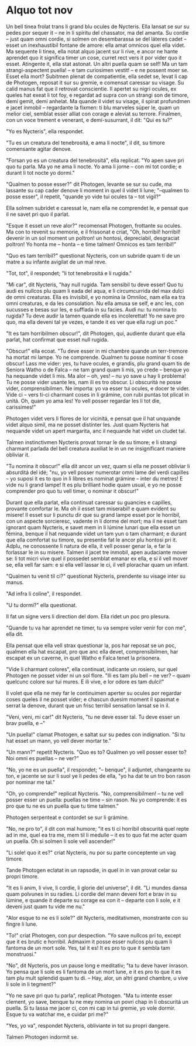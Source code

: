 # Alquo tot nov

Un bell tinea frolat trans li grand blu ocules de Nycteris. Ella lansat se sur su pedes por sequer it – ne in li spíritu del chassator, ma del amanta. Su cordie – just quam omni cordie, si solmen on desembarassa se del láteres cadet – esset un ínexhaustibil fontane de amore: ella amat omnicos quel ella videt. Ma sequente li tinea, ella notat alquo jacent sur li rive, e ancor ne hante aprendet quo it significa timer un cose, curret rect vers it por vider quo it esset. Atingente it, ella stat astonat. Un altri puella quam se self! Ma un tam strangi-aspectent puella! – e tam curiosimen vestit! – e ne possent moer se. Esset ella mort? Subitmen plenat de compatientie, ella sedet se, levat li cap de Photogen, reposat it sur su gremie, e comensat caressar su visage. Su calid manus fat que il retrovat conscientie. Il apertet su nigri ocules, ex queles hat exeat li tot foy, e regardat ad supra con un strangi son de timore, demí gemit, demí anhelat. Ma quande il videt su visage, il spirat profundmen e jacet ínmobil – regardante la fixmen: ti blu marveles súper le, quam un melior ciel, semblat esser alliat con corage e aleviat su terrore. Finalmen, con un voce trement e venerant, e demí-susurrant, il dit: "Qui es tu?"

"Yo es Nycteris", ella respondet.

"Tu es un creatura del tenebrositá, e ama li nocte", il dit, su timore comensante agitar denove.

"Forsan yo es un creatura del tenebrositá", ella replicat. "Yo apen save pri quo tu parla. Ma yo ne ama li nocte. Yo ama li jorne – con mi tot cordie; e durant li tot nocte yo dormi."

"Qualmen to posse esser?" dit Photogen, levante se sur su cude, ma lassante su cap cader denove li moment in quel il videt li lune; "–qualmen to posse esser", il repetit, "quande yo vide tui ocules ta – tot vigil?"

Ella solmen subridet e caressat le, nam ella ne comprendet le, e pensat que il ne savet pri quo il parlat.

"Esque it esset un reve alor?" recomensat Photogen, frottante su ocules. Ma con to revenit su memorie, e il frissonat e criat, "Oh, horribil! horribil! devenir in un sol moment un poltron! un hontosi, depreciabil, desgraciat poltron! Yo honta me – honta – e time talmen! Omnicos es tam terribil!"

"Quo es tam terribil?" questionat Nycteris, con un subride quam ti de un matre a su infante avigilat de un mal reve.

"Tot, tot", il respondet; "li tot tenebrositá e li rugida."

"Mi car", dit Nycteris, "hay null rugida. Tam sensibil tu deve esser! Quo tu audi es nullcos plu quam li eada del aqua, e li circumcurrida del max dulci de omni creaturas. Ella es ínvisibil, e yo nomina la Omniloc, nam ella ea tra omni creaturas, e da les consolation. Nu ella amusa se self, e anc les, con sucusses e besas sur les, e sufflada in su facies. Audi nu: tu nomina to rugida? Tu deve audir la tamen quande ella es incolerettat! Yo ne save pro quo, ma ella deveni tal ye vezes, e tande it es ver que ella rugi un poc."

"It es tam horribilmen obscur!", dit Photogen, qui, audiente durant que ella parlat, hat confirmat que esset null rugida.

"Obscur!" ella ecoat. "Tu deve esser in mi chambre quande un terr-tremore ha mortat mi lampe. Yo ne comprende. Qualmen tu posse nominar ti cose obscur! Lass me vider: yes, tu have ocules, e grandis, plu grand quam tis de Seniora Watho o de Falca – ne tam grand quam li mis, yo crede – benque yo ha nequande videt li mis. Ma alor – oh, yes! – nu yo save u hay li problema! Tu ne posse vider usante les, nam ili es tro obscur. Li obscuritá ne posse vider, comprensibilmen. Ne importa: yo va esser tui ocules, e docer te vider. Vide ci – vers ti-ci charmant coses in li grámine, con rubi puntas tot plicat in unitá. Oh, quam yo ama les! Yo vell posser regardar les li tot die, carissimes!”

Photogen videt vers li flores de lor vicinitá, e pensat que il hat unquande videt alquo simil, ma ne posset distinter les. Just quam Nycteris hat nequande videt un apert margarita, anc il nequande hat videt un cludet tal.

Talmen instinctivmen Nycteris provat tornar le de su timore; e li strangi charmant parlada del bell creatura auxiliat le in un ne ínsignificant maniere obliviar it.

"Tu nomina it obscur!" ella dit ancor un vez, quam si ella ne posset obliviar li absurditá del idé; "nu, yo vell posser numerotar omni lame del verdi capilles – yo suposi it es to quo in li libres es nominat grámine – inter du metres! E vide nu li grand lampe! It es plu brilliant hodie quam usual, e yo ne posse comprender pro quo tu vell timer, o nominar it obscur!"

Durant que ella parlat, ella continuat caressar su guancies e capilles, provante comfortar le. Ma oh il esset tam miserabil! e quam evident su misere! Il esset sur li punctu dir que su grand lampe esset por le horribil, con un aspecte sorcieresc, vadente in li dorme del mort; ma il ne esset tam ignorant quam Nycteris, e savet mem in li lúmine lunari que ella esset un fémina, benque il hat nequande videt un tam yun o tam charmant; e durant que ella comfortat su timore, su presentie fat le ancor plu hontosi pri it. Adplu, ne conossente li natura de ella, it vell posser genar la, e far la forlassar le in su misere. Talmen il jacet tre ínmobil, apen audaciante mover se: li tot micri vive quel il possedet semblat emanar ex ella, e si il vell mover se, ella vell far sam: e si ella vell lassar le ci, il vell plorachar quam un infant.

"Qualmen tu venit til ci?" questionat Nycteris, prendente su visage inter su manus.

"Ad infra li coline", il respondet.

"U tu dormi?" ella questionat.

Il fat un signe vers li direction del dom. Ella ridet un poc pro plesura.

"Quande tu va har aprendet ne timer, tu va sempre voler venir for con me", ella dit.

Ella pensat que ella vell strax questionar la, pos har reposat se un poc, qualmen ella hat escapat, pro que anc ella devet, comprensibilmen, har escapat ex un caverne, in quel Watho e Falca tenet la prisonera.

"Vide li charmant colores", ella continuat, indicante un rosiero, sur quel Photogen ne posset vider ni un sol flore. "Ili es tam plu bell – ne ver? – quam quelcunc colore sur tui mures. E ili vive, e lor odore es tam dulci!"

Il volet que ella ne mey far le continuimen aperter su ocules por regardar coses queles il ne posset vider; e chascun duesim moment il spasmat e serrat la denove, durant que un frisc terribil sensation lansat se in il.

"Veni, veni, mi car!" dit Nycteris, "tu ne deve esser tal. Tu deve esser un brav puella, e –"

"Un puella!" clamat Photogen, e saltat sur su pedes con indignation. "Si tu hat esset un mann, yo vell dever mortar te."

"Un mann?" repetit Nycteris. "Quo es to? Qualmen yo vell posser esser to? Noi omni es puellas – ne ver?"

"No, yo ne es un puella", il respondet; "– benque", il adjuntet, changeante su ton, e jacente se sur li suol ye li pedes de ella, "yo ha dat te un tro bon rason por nominar me tal."

"Oh, yo comprende!" replicat Nycteris. "No, comprensibilmen! – tu ne vell posser esser un puella: puellas ne time – sin rason. Nu yo comprende: it es pro que tu ne es un puella que tu time talmen."

Photogen serpenteat e contordet se sur li grámine.

"No, ne pro to", il dit con mal humore; "it es ti ci horribil obscuritá quel repte ad in me, quel ea tra me, mem til li medulle – it es to quo fat me acter quam un puella. Oh si solmen li sole vell ascender!"

"Li sole! quo it es?" criat Nycteris, nu por su parte conceptente un vag timore.

Tande Photogen eclatat in un rapsodie, in quel in in van provat celar su propri timore.

"It es li anim, li vive, li cordie, li glorie del universe", il dit. "Li mundes dansa quam polvunes in su radies. Li cordie del mann deveni fort e brav in su lúmine, e quande it departe su corage ea con it – departe con li sole, e it deveni just quam tu vide me nu."

"Alor esque to ne es li sole?" dit Nycteris, meditativmen, monstrante con su fingre li lune.

"To!" criat Photogen, con pur despection. "Yo save nullcos pri to, except que it es brutic e horribil. Admaxim it posse esser nullcos plu quam li fantoma de un mort sole. Yes, tal it es! It es pro to que it sembla tam monstruosi."

"No", dit Nycteris, pos un pause long e meditativ; "ta tu deve haver ínrason. Yo pensa que li sole es li fantoma de un mort lune, e it es pro to que it es tam plu mult splendid quam tu di. – Hay, alor, un altri grand chambre, u vive li sole in li tegment?"

"Yo ne save pri quo tu parla", replicat Photogen. "Ma tu intente esser clement, yo save, benque tu ne mey nomina un povri chap in li obscuritá un puella. Si tu lassa me jacer ci, con mi cap in tui gremie, yo vole dormir. Esque tu va watchar me, e cuidar pri me?"

"Yes, yo va", respondet Nycteris, obliviante in tot su propri dangere.

Talmen Photogen indormit se.